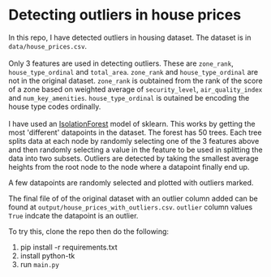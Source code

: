 # Detecting outliers in house prices
In this repo, I have detected outliers in housing dataset. The dataset is in ```data/house_prices.csv```. <br/> <br/>
Only 3 features are used in detecting outliers. These are ```zone_rank```, ```house_type_ordinal``` and ```total_area```. ```zone_rank``` and ```house_type_ordinal``` are not in the original dataset.
```zone_rank``` is oubtained from the rank of the score of a zone based on weighted average of ```security_level```, ```air_quality_index``` and ```num_key_amenities```.
```house_type_ordinal``` is outained be encoding the house type codes ordinally.<br/> <br/>
I have used an [IsolationForest](https://scikit-learn.org/stable/modules/generated/sklearn.ensemble.IsolationForest.html) model of sklearn. This works by getting the most 'different' datapoints in the dataset. The forest has 50 trees. Each tree splits data at each node by randomly selecting one of the 3 features above and then randomly selecting a value in the feature to be used in splitting the data into two subsets. Outliers are detected by taking the smallest average heights from the root node to the node where a datapoint finally end up.

A few datapoints are randomly selected and plotted with outliers marked. 


The final file of of the original dataset with an outlier column added can be found at ```output/house_prices_with_outliers.csv```. ```outlier``` column values ```True``` indcate the datapoint is an outlier.

To try this, clone the repo then do the following:
1. pip install -r requirements.txt
2. install python-tk
3. run ```main.py```
